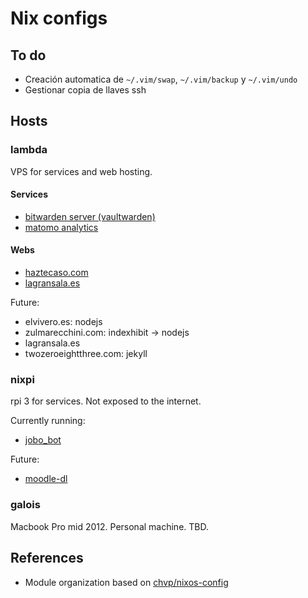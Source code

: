 # Nix configs

## To do

- Creación automatica de `~/.vim/swap`, `~/.vim/backup` y `~/.vim/undo`
- Gestionar copia de llaves ssh

## Hosts

### lambda

VPS for services and web hosting.

#### Services

- [bitwarden server (vaultwarden)](https://bw.haztecaso.com)
- [matomo analytics](https://matomo.haztecaso.com)

#### Webs

- [haztecaso.com](https://haztecaso.com)
- [lagransala.es](https://lagransala.es)

Future:

- elvivero.es: nodejs
- zulmarecchini.com: indexhibit -> nodejs
- lagransala.es
- twozeroeightthree.com: jekyll

### nixpi

rpi 3 for services. Not exposed to the internet.

Currently running:

- [jobo_bot](https://github.com/haztecaso/jobo_bot)

Future:

- [moodle-dl](https://github.com/C0D3D3V/Moodle-Downloader-2)

### galois

Macbook Pro mid 2012. Personal machine. TBD.

## References

- Module organization based on [chvp/nixos-config](https://github.com/chvp/nixos-config/)
